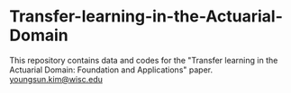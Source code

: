 # Transfer-learning-in-the-Actuarial-Domain
This repository contains data and codes for the "Transfer learning in the Actuarial Domain: Foundation and Applications" paper.
youngsun.kim@wisc.edu
